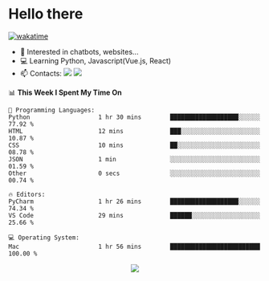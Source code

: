 # Hello there

[![wakatime](https://wakatime.com/badge/user/018bd4cf-9224-4729-b4f3-31fc6a93ca34.svg)](https://wakatime.com/@flamescoder)

- 👀 Interested in chatbots, websites...
- 💻 Learning Python, Javascript(Vue.js, React)
- 📫 Contacts: <a href="https://t.me/FlameCoder0_0" target="_blank"><img src="https://img.shields.io/badge/telegram-0088cc?logo=telegram&logoColor=white"/></a> <a href="https://discord.gg/3wt8QRndjm" target="_blank"><img src="https://img.shields.io/badge/discord-5865F2?logo=discord&logoColor=white"/></a>

<!--START_SECTION:waka-->
📊 **This Week I Spent My Time On** 

```text
💬 Programming Languages: 
Python                   1 hr 30 mins        ███████████████████░░░░░░   77.92 % 
HTML                     12 mins             ███░░░░░░░░░░░░░░░░░░░░░░   10.87 % 
CSS                      10 mins             ██░░░░░░░░░░░░░░░░░░░░░░░   08.78 % 
JSON                     1 min               ░░░░░░░░░░░░░░░░░░░░░░░░░   01.59 % 
Other                    0 secs              ░░░░░░░░░░░░░░░░░░░░░░░░░   00.74 % 

🔥 Editors: 
PyCharm                  1 hr 26 mins        ███████████████████░░░░░░   74.34 % 
VS Code                  29 mins             ██████░░░░░░░░░░░░░░░░░░░   25.66 % 

💻 Operating System: 
Mac                      1 hr 56 mins        █████████████████████████   100.00 % 
```


<!--END_SECTION:waka-->

<div align="center">
  <img src="https://komarev.com/ghpvc/?username=FlamesC0der&style=flat-square&color=red"/>
</div>
